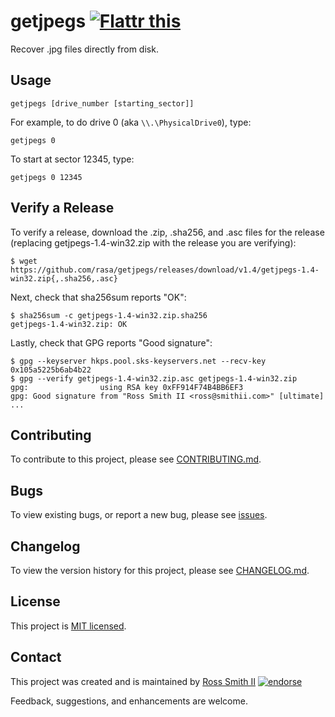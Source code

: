 # getjpegs [![Flattr this][flatter_png]][flatter]

Recover .jpg files directly from disk.

## Usage

````batch
getjpegs [drive_number [starting_sector]]
````

For example, to do drive 0 (aka `\\.\PhysicalDrive0`), type:

````batch
getjpegs 0
````

To start at sector 12345, type:

````batch
getjpegs 0 12345
````

## Verify a Release

To verify a release, download the .zip, .sha256, and .asc files for the release 
(replacing getjpegs-1.4-win32.zip with the release you are verifying):

````
$ wget https://github.com/rasa/getjpegs/releases/download/v1.4/getjpegs-1.4-win32.zip{,.sha256,.asc}
````

Next, check that sha256sum reports "OK":
````
$ sha256sum -c getjpegs-1.4-win32.zip.sha256
getjpegs-1.4-win32.zip: OK
````

Lastly, check that GPG reports "Good signature":

````
$ gpg --keyserver hkps.pool.sks-keyservers.net --recv-key 0x105a5225b6ab4b22
$ gpg --verify getjpegs-1.4-win32.zip.asc getjpegs-1.4-win32.zip
gpg:                using RSA key 0xFF914F74B4BB6EF3
gpg: Good signature from "Ross Smith II <ross@smithii.com>" [ultimate]
...
````

## Contributing

To contribute to this project, please see [CONTRIBUTING.md](CONTRIBUTING.md).

## Bugs

To view existing bugs, or report a new bug, please see [issues](../../issues).

## Changelog

To view the version history for this project, please see [CHANGELOG.md](CHANGELOG.md).

## License

This project is [MIT licensed](LICENSE).

## Contact

This project was created and is maintained by [Ross Smith II][] [![endorse][endorse_png]][endorse]

Feedback, suggestions, and enhancements are welcome.

[Ross Smith II]: mailto:ross@smithii.com "ross@smithii.com"
[flatter]: https://flattr.com/submit/auto?user_id=rasa&url=https%3A%2F%2Fgithub.com%2Frasa%2Fgetjpegs
[flatter_png]: http://button.flattr.com/flattr-badge-large.png "Flattr this"
[endorse]: https://coderwall.com/rasa
[endorse_png]: https://api.coderwall.com/rasa/endorsecount.png "endorse"

